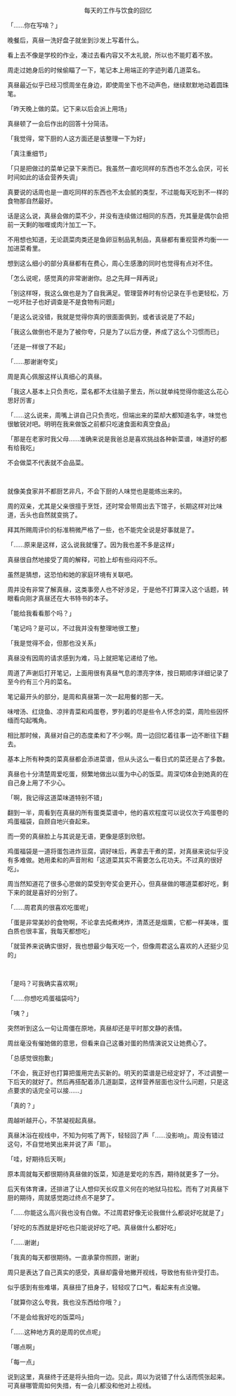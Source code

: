 <p align="center">每天的工作与饮食的回忆</p>

「……你在写啥？」

晚餐后，真昼一洗好盘子就坐到沙发上写着什么。

看上去不像是学校的作业，凑过去看内容又不太礼貌，所以也不能盯着不放。

周走过她身后的时候偷瞄了一下，笔记本上用端正的字迹列着几道菜名。

真昼最近似乎已经习惯周坐在身边，即使周坐下也不动声色，继续默默地动着圆珠笔。

「昨天晚上做的菜。记下来以后会派上用场」

真昼顿了一会后作出的回答十分简洁。

「我觉得，常下厨的人这方面还是该整理一下为好」

「真注重细节」

「只是把做过的菜单记录下来而已。我虽然一直吃同样的东西也不怎么会厌，可长时间如此的话会营养失调」

真要说的话周也是一直吃同样的东西也不太会腻的类型，不过能每天吃到不一样的食物那自然最好。

话是这么说，真昼会做的菜不少，并没有连续做过相同的东西，充其量是偶尔会把前一天剩的咖喱或肉汁加工一下。

不用想也知道，无论蔬菜肉类还是鱼卵豆制品乳制品，真昼都有重视营养均衡一一加进菜肴里。

想到这么细小的部分真昼都有在费心，周心生感激的同时也觉得有点对不住。

「怎么说呢，感觉真的非常谢谢你。总之先拜一拜再说」

「别这样呀，我这么做也是为了自我满足。管理营养时有份记录在手也更轻松，万一吃坏肚子也好调查是不是食物有问题」

「是这么说没错，我就是觉得你真的很面面俱到，或者该说是了不起」

「我这么做倒也不是为了被你夸，只是为了以后方便，养成了这么个习惯而已」

「还是一样很了不起」

「……那谢谢夸奖」

周是真心佩服这样认真细心的真昼。

「我这人基本上只负责吃，菜名都不太往脑子里去，所以就单纯觉得你能这么花心思好厉害」

「……这么说来，周嘴上讲自己只负责吃，但端出来的菜却大都知道名字，味觉也很敏锐对吧。明明在我来做饭之前都只吃速食面和真空食品」

「那是在老家时我父母……准确来说是我爸总是喜欢挑战各种新菜谱，味道好的都有给我吃」

不会做菜不代表就不会品菜。

‍‌‍‌‌‍‌‌‍‍‌‌‌‍‌

就像美食家并不都厨艺非凡，不会下厨的人味觉也是能练出来的。

周的双亲，尤其是父亲很擅于烹饪，还时常会带周出去下馆子，长期这样对比味道，舌头也自然就变挑了。

拜其所赐周评价的标准稍微严格了一些，也不能完全说是好事就是了。

「……原来是这样，这么说我就懂了。因为我也差不多是这样」

真昼很自然地接受了周的解释，可脸上却有些闷闷不乐。

虽然是猜想，这恐怕和她的家庭环境有关联吧。

周并没有非常了解真昼，这类事旁人也不好涉足，于是他不打算深入这个话题，转眼看向刚才真昼还在大书特书的本子。

「能给我看看那个吗？」

「笔记吗？是可以，不过我并没有整理地很工整」

「我是觉得不会，但那也没关系」

真昼没有因周的请求感到为难，马上就把笔记递给了他。

周道了声谢后打开笔记，上面用很有真昼气息的漂亮字体，按日期顺序详细记录了至今约有三个月的菜名。

笔记最开头的部分，是周和真昼第一次一起用餐的那一天。

味噌汤、红烧鱼、凉拌青菜和鸡蛋卷，罗列着的尽是些令人怀念的菜，周险些因怀缅而勾起嘴角。

相比那时候，真昼对自己的态度柔和了不少啊。周一边回忆着往事一边不断往下翻去。

基本上所有种类的菜真昼都会添进菜谱，但从头这么一看日式的菜还是占了多数。

真昼也十分清楚周爱吃蛋，频繁地做出以蛋为中心的饭菜。周深切体会到她真的在自己身上用了不少心。

「啊，我记得这道菜味道特别不错」

翻到一半，周看到在真昼的所有蛋类菜谱中，他的喜欢程度可以说仅次于鸡蛋卷的鸡蛋福袋，自顾自地兴奋起来。

而一旁的真昼脸上与其说是无语，更像是感到欣慰。

鸡蛋福袋是一道将蛋包进炸豆腐，调好味后，再拿去干煮的菜，对真昼来说似乎没有多难做。她用柔和的声音附和「这道菜其实不需要怎么花功夫。不过真的很好吃」。

周当然知道花了很多心思做的菜受到夸奖会更开心，但真昼做的哪道菜都好吃，剩下来的就是喜好的分别了。

「……周君真的很喜欢吃蛋呢」

「蛋是非常美妙的食物啊，不论拿去炖煮烤炸，清蒸还是烟熏，它都一样美味，蛋白质也很丰富，我每天都想吃」

「就营养来说确实很好，我也想最少每天吃一个，但像周君这么喜欢的人还挺少见的」

‍‌‍‌‌‍‌‌‍‍‌‌‌‍‌

「是吗？可我确实喜欢啊」

「……你想吃鸡蛋福袋吗?」

「咦？」

突然听到这么一句让周僵在原地，真昼却还是平时那文静的表情。

周丝毫没有催她做的意思，但看来自己这番对蛋的热情演说又让她费心了。

「总感觉很抱歉」

「不会，我正好也打算把蛋用完去买新的。明天的菜谱是已经定好了，不过调整一下后天的就好了。然后再搭配着添几道副菜，这样营养层面也没什么问题，只是这点要求的话完全可以接……」

「真的？」

周越听越开心，不禁凝视起真昼。

真昼沐浴在视线中，不知为何咳了两下，轻轻回了声「……没影响」。周没有错过这句，不自觉地笑出来并说了声「耶」。

「哇，好期待后天啊」

原本周就每天都很期待真昼做的饭菜，知道是爱吃的东西，期待就更多了一分。

后天有体育课，还排进了让人想仰天长叹意义何在的地狱马拉松。而有了对真昼下厨的期待，周就感觉跑过终点不是梦了。

「……你能这么高兴我也没有白做。不过周君好像无论我做什么都说好吃就是了」

「好吃的东西就是好吃也只能说好吃了吧。真昼做什么都好吃」

「……谢谢」

「我真的每天都很期待。一直承蒙你照顾，谢谢」

周只是表达了自己真实的感受，真昼却露骨地撇开视线，导致他有些许受打击。

似乎感到有些难堪，真昼扭了扭身子，轻轻叹了口气，看起来有点没辙。

「就算你这么夸我，我也没东西给你哦？」

「不是会给我好吃的饭菜吗」

「……这种地方真的是周的优点呢」

「哪点啊」

「每一点」

说到这里，真昼终于还是将头扭向一边。见此，周以为说错了什么话而慌张起来。可真昼哪管周如何失措，有一会儿都没和他对上视线。

